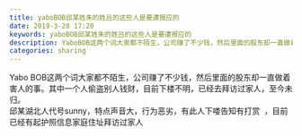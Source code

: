 ```yaml
---
title: yaboBOB邱某姓朱的姓吕的这些人是要遭报应的
date: 2019-3-28 17:20
keywords: yaboBOB邱某姓朱的姓吕的这些人是要遭报应的
description: YaboBOB这两个词大家都不陌生，公司赚了不少钱，然后里面的股东却一直做着害人的事。其中一个人偷盗别人钱财，目前下楼不明，已经去拜访过家人，至今未归。邱某湖北人代号sunny，特点声音大，行为恶劣，有此人下喽告知有打赏  ，目前已经有起护
categories: sharing
---
```

<td class="t_f" id="postmessage_3330788">

Yabo BOB这两个词大家都不陌生，公司赚了不少钱，然后里面的股东却一直做着害人的事。其中一个人偷盗别人钱财，目前下楼不明，已经去拜访过家人，至今未归。<br/>
邱某湖北人代号sunny，特点声音大，行为恶劣，有此人下喽告知有打赏  ，目前已经有起护照信息家庭住址拜访过家人<br/>
</td>
